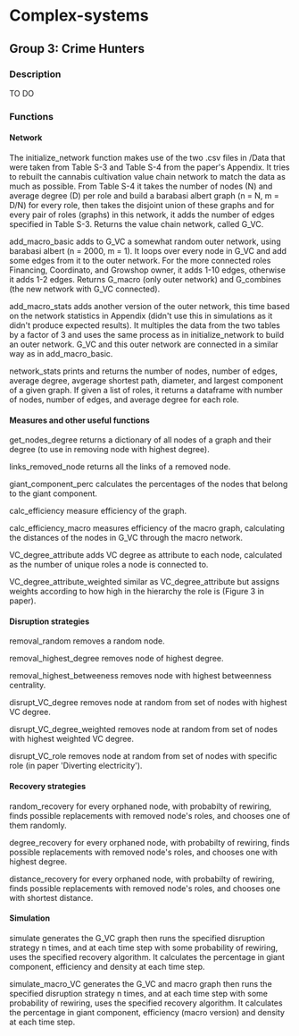 # Complex-systems

## Group 3: Crime Hunters

### Description

TO DO

### Functions

#### Network

The initialize_network function makes use of the two .csv files in /Data that were taken from Table S-3 and Table S-4 from the paper's Appendix. It tries to rebuilt the cannabis cultivation value chain network to match the data as much as possible. From Table S-4 it takes the number of nodes (N) and average degree (D) per role and build a barabasi albert graph (n = N, m = D/N) for every role, then takes the disjoint union of these graphs and for every pair of roles (graphs) in this network, it adds the number of edges specified in Table S-3. Returns the value chain network, called G_VC.

add_macro_basic adds to G_VC a somewhat random outer network, using barabasi albert (n = 2000, m = 1). It loops over every node in G_VC and add some edges from it to the outer network. For the more connected roles Financing, Coordinato, and Growshop owner, it adds 1-10 edges, otherwise it adds 1-2 edges. Returns G_macro (only outer network) and G_combines (the new network with G_VC connected).

add_macro_stats adds another version of the outer network, this time based on the network statistics in Appendix (didn't use this in simulations as it didn't produce expected results). It multiples the data from the two tables by a factor of 3 and uses the same process as in initialize_network to build an outer network. G_VC and this outer network are connected in a similar way as in add_macro_basic.

network_stats prints and returns the number of nodes, number of edges, average degree, avgerage shortest path, diameter, and largest component of a given graph. If given a list of roles, it returns a dataframe with number of nodes, number of edges, and average degree for each role.

#### Measures and other useful functions

get_nodes_degree returns a dictionary of all nodes of a graph and their degree (to use in removing node with highest degree).

links_removed_node returns all the links of a removed node.

giant_component_perc calculates the percentages of the nodes that belong to the giant component.

calc_efficiency measure efficiency of the graph.

calc_efficiency_macro measures efficiency of the macro graph, calculating the distances of the nodes in G_VC through the macro network.

VC_degree_attribute adds VC degree as attribute to each node, calculated as the number of unique roles a node is connected to.

VC_degree_attribute_weighted similar as VC_degree_attribute but assigns weights according to how high in the hierarchy the role is (Figure 3 in paper).

#### Disruption strategies

removal_random removes a random node.

removal_highest_degree removes node of highest degree.

removal_highest_betweeness removes node with highest betweenness centrality.

disrupt_VC_degree removes node at random from set of nodes with highest VC degree.

disrupt_VC_degree_weighted removes node at random from set of nodes with highest weighted VC degree.

disrupt_VC_role removes node at random from set of nodes with specific role (in paper 'Diverting electricity').

#### Recovery strategies

random_recovery for every orphaned node, with probabilty of rewiring, finds possible replacements with removed node's roles, and chooses one of them randomly.

degree_recovery for every orphaned node, with probabilty of rewiring, finds possible replacements with removed node's roles, and chooses one with highest degree.

distance_recovery for every orphaned node, with probabilty of rewiring, finds possible replacements with removed node's roles, and chooses one with shortest distance.

#### Simulation

simulate generates the G_VC graph then runs the specified disruption strategy n times, and at each time step with some probability of rewiring, uses the specified recovery algorithm. It calculates the percentage in giant component, efficiency and density at each time step.

simulate_macro_VC generates the G_VC and macro graph then runs the specified disruption strategy n times, and at each time step with some probability of rewiring, uses the specified recovery algorithm. It calculates the percentage in giant component, efficiency (macro version) and density at each time step.
